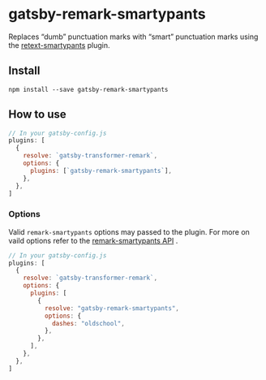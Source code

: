 # gatsby-remark-smartypants

Replaces “dumb” punctuation marks with “smart” punctuation marks using the [retext-smartypants](https://github.com/wooorm/retext-smartypants) plugin.

## Install

`npm install --save gatsby-remark-smartypants`

## How to use

```javascript
// In your gatsby-config.js
plugins: [
  {
    resolve: `gatsby-transformer-remark`,
    options: {
      plugins: [`gatsby-remark-smartypants`],
    },
  },
]
```

### Options

Valid `remark-smartypants` options may passed to the plugin. For more on vaild options refer to the [remark-smartypants API](https://github.com/wooorm/retext-smartypants#api) .

```javascript
// In your gatsby-config.js
plugins: [
  {
    resolve: `gatsby-transformer-remark`,
    options: {
      plugins: [
        {
          resolve: "gatsby-remark-smartypants",
          options: {
            dashes: "oldschool",
          },
        },
      ],
    },
  },
]
```
